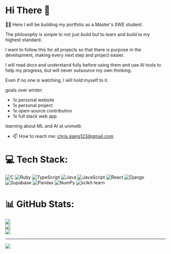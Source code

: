 # Hi There 👋

👨‍💻 Here I will be building my portfolio as a Master's SWE student.

The philosophy is simple to not just build but to learn and build to my highest standard.

I want to follow this for all projects so that there is purpose in the development, making every next step and project easier.

I will read docs and understand fully before using them and use AI tools to help my progress, but will never outsource my own thinking.

Even if no one is watching, I will hold myself to it.

goals over winter: 
- 1x personal website
- 1x personal project
- 1x open-source contribution
- 1x full stack web app

learning about ML and AI at unimelb

- 📫 How to reach me: chris.siang123@gmail.com 

# 💻 Tech Stack:
![C](https://img.shields.io/badge/c-%2300599C.svg?style=for-the-badge&logo=c&logoColor=white) ![Ruby](https://img.shields.io/badge/ruby-%23CC342D.svg?style=for-the-badge&logo=ruby&logoColor=white) ![TypeScript](https://img.shields.io/badge/typescript-%23007ACC.svg?style=for-the-badge&logo=typescript&logoColor=white) ![Java](https://img.shields.io/badge/java-%23ED8B00.svg?style=for-the-badge&logo=openjdk&logoColor=white) ![JavaScript](https://img.shields.io/badge/javascript-%23323330.svg?style=for-the-badge&logo=javascript&logoColor=%23F7DF1E) ![React](https://img.shields.io/badge/react-%2320232a.svg?style=for-the-badge&logo=react&logoColor=%2361DAFB) ![Django](https://img.shields.io/badge/django-%23092E20.svg?style=for-the-badge&logo=django&logoColor=white) ![Supabase](https://img.shields.io/badge/Supabase-3ECF8E?style=for-the-badge&logo=supabase&logoColor=white) ![Pandas](https://img.shields.io/badge/pandas-%23150458.svg?style=for-the-badge&logo=pandas&logoColor=white) ![NumPy](https://img.shields.io/badge/numpy-%23013243.svg?style=for-the-badge&logo=numpy&logoColor=white) ![scikit-learn](https://img.shields.io/badge/scikit--learn-%23F7931E.svg?style=for-the-badge&logo=scikit-learn&logoColor=white)
# 📊 GitHub Stats:
![](https://github-readme-stats.vercel.app/api?username=kri5toffer&theme=dark&hide_border=false&include_all_commits=false&count_private=false)<br/>
![](https://nirzak-streak-stats.vercel.app/?user=kri5toffer&theme=dark&hide_border=false)<br/>
![](https://github-readme-stats.vercel.app/api/top-langs/?username=kri5toffer&theme=dark&hide_border=false&include_all_commits=false&count_private=false&layout=compact)

---
[![](https://visitcount.itsvg.in/api?id=kri5toffer&icon=0&color=0)](https://visitcount.itsvg.in)

<!-- Proudly created with GPRM ( https://gprm.itsvg.in ) -->
